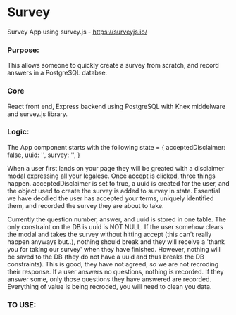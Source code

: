 # Survey
Survey App using survey.js - https://surveyjs.io/

### Purpose:

This allows someone to quickly create a survey from scratch, and record answers in a PostgreSQL databse.

### Core
React front end, Express backend using PostgreSQL with Knex middelware and survey.js library.

### Logic:

The App component starts with the following state = { acceptedDisclaimer: false, uuid: '', survey: '', }

When a user first lands on your page they will be greated with a disclaimer modal expressing all your legalese. Once accept is clicked, three things happen. acceptedDisclaimer is set to true, a uuid is created for the user, and the object used to create the survey is added to survey in state. Essential we have decdied the user has accepted your terms, uniquely identified them, and recorded the survey they are about to take.

Currently the question number, answer, and uuid is stored in one table. The only constraint on the DB is uuid is NOT NULL. If the user somehow clears the modal and takes the survey without hitting accept (this can't really happen anyways but..), nothing should break and they will receive a 'thank you for taking our survey' when they have finished. However, nothing will be saved to the DB (they do not have a uuid and thus breaks the DB constraints). This is good, they have not agreed, so we are not recroding their response. If a user answers no questions, nothing is recorded. If they answer some, only those questions they have answered are recorded. Everything of value is being recroded, you will need to clean you data.


### TO USE: 






